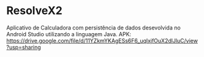 # ResolveX2
Aplicativo de Calculadora com persistência de dados desevolvida no Android Studio utilizando a linguagem Java.
APK:
https://drive.google.com/file/d/11YZkmYKAgESs6F6_uqlxjfOuX2dlJluC/view?usp=sharing
